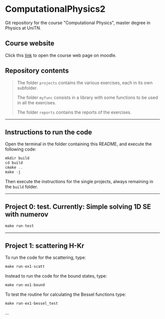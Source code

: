# ComputationalPhysics2

 Git repository for the course "Computational Physics", master degree in Physics at UniTN.

## Course website

Click this [link](https://didatticaonline.unitn.it/dol/course/view.php?id=34003) to open the course web page on moodle.

## Repository contents

> The folder `projects` contains the various exercises, each in its own subfolder.
>
> The folder `myfunc` consists in a library with some functions to be used in all the exercises.
>
> The folder `reports` contains the reports of the exercises.

---

## Instructions to run the code

Open the terminal in the folder containing this README, and execute the following code:

```C
mkdir build
cd build
cmake ..
make -j
```

Then execute the instructions for the single projects, always remaining in the `build` folder.

---

## Project 0: test. Currently: Simple solving 1D SE with numerov

```C
make run-test
```

---

## Project 1: scattering H-Kr

To run the code for the scattering, type:

```C
make run-ex1-scatt
```

Instead to run the code for the bound states, type:

```C
make run-ex1-bound
```

To test the routine for calculating the Bessel functions type:

```C
make run-ex1-bessel_test
```

...
